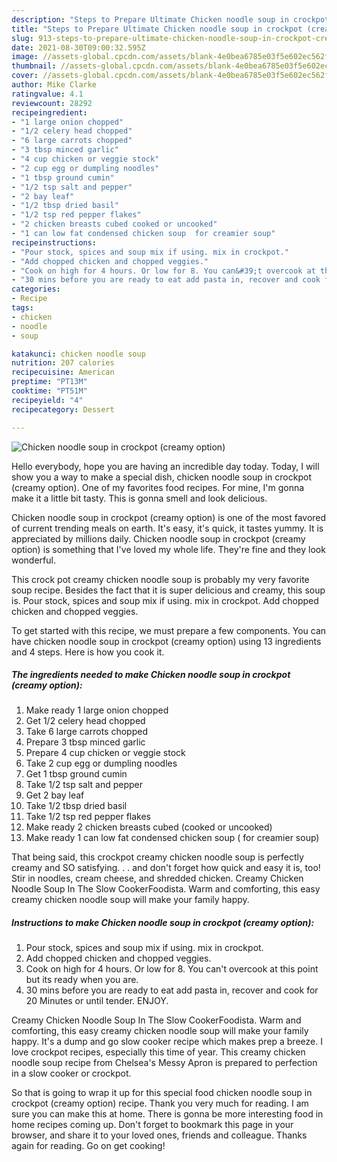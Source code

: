 ```yaml
---
description: "Steps to Prepare Ultimate Chicken noodle soup in crockpot (creamy option)"
title: "Steps to Prepare Ultimate Chicken noodle soup in crockpot (creamy option)"
slug: 913-steps-to-prepare-ultimate-chicken-noodle-soup-in-crockpot-creamy-option
date: 2021-08-30T09:00:32.595Z
image: //assets-global.cpcdn.com/assets/blank-4e0bea6785e03f5e602ec562f230caae08da540cada707380b4fe1bbebba43da.png
thumbnail: //assets-global.cpcdn.com/assets/blank-4e0bea6785e03f5e602ec562f230caae08da540cada707380b4fe1bbebba43da.png
cover: //assets-global.cpcdn.com/assets/blank-4e0bea6785e03f5e602ec562f230caae08da540cada707380b4fe1bbebba43da.png
author: Mike Clarke
ratingvalue: 4.1
reviewcount: 28292
recipeingredient:
- "1 large onion chopped"
- "1/2 celery head chopped"
- "6 large carrots chopped"
- "3 tbsp minced garlic"
- "4 cup chicken or veggie stock"
- "2 cup egg or dumpling noodles"
- "1 tbsp ground cumin"
- "1/2 tsp salt and pepper"
- "2 bay leaf"
- "1/2 tbsp dried basil"
- "1/2 tsp red pepper flakes"
- "2 chicken breasts cubed cooked or uncooked"
- "1 can low fat condensed chicken soup  for creamier soup"
recipeinstructions:
- "Pour stock, spices and soup mix if using. mix in crockpot."
- "Add chopped chicken and chopped veggies."
- "Cook on high for 4 hours. Or low for 8. You can&#39;t overcook at this point but its ready when you are."
- "30 mins before you are ready to eat add pasta in, recover and cook for 20 Minutes or until tender. ENJOY."
categories:
- Recipe
tags:
- chicken
- noodle
- soup

katakunci: chicken noodle soup 
nutrition: 207 calories
recipecuisine: American
preptime: "PT13M"
cooktime: "PT51M"
recipeyield: "4"
recipecategory: Dessert

---
```



![Chicken noodle soup in crockpot (creamy option)](//assets-global.cpcdn.com/assets/blank-4e0bea6785e03f5e602ec562f230caae08da540cada707380b4fe1bbebba43da.png)

Hello everybody, hope you are having an incredible day today. Today, I will show you a way to make a special dish, chicken noodle soup in crockpot (creamy option). One of my favorites food recipes. For mine, I'm gonna make it a little bit tasty. This is gonna smell and look delicious.

Chicken noodle soup in crockpot (creamy option) is one of the most favored of current trending meals on earth. It's easy, it's quick, it tastes yummy. It is appreciated by millions daily. Chicken noodle soup in crockpot (creamy option) is something that I've loved my whole life. They're fine and they look wonderful.

This crock pot creamy chicken noodle soup is probably my very favorite soup recipe. Besides the fact that it is super delicious and creamy, this soup is. Pour stock, spices and soup mix if using. mix in crockpot. Add chopped chicken and chopped veggies.


To get started with this recipe, we must prepare a few components. You can have chicken noodle soup in crockpot (creamy option) using 13 ingredients and 4 steps. Here is how you cook it.

<!--inarticleads1-->

##### The ingredients needed to make Chicken noodle soup in crockpot (creamy option):

1. Make ready 1 large onion chopped
1. Get 1/2 celery head chopped
1. Take 6 large carrots chopped
1. Prepare 3 tbsp minced garlic
1. Prepare 4 cup chicken or veggie stock
1. Take 2 cup egg or dumpling noodles
1. Get 1 tbsp ground cumin
1. Take 1/2 tsp salt and pepper
1. Get 2 bay leaf
1. Take 1/2 tbsp dried basil
1. Take 1/2 tsp red pepper flakes
1. Make ready 2 chicken breasts cubed (cooked or uncooked)
1. Make ready 1 can low fat condensed chicken soup ( for creamier soup)


That being said, this crockpot creamy chicken noodle soup is perfectly creamy and SO satisfying. . . and don&#39;t forget how quick and easy it is, too! Stir in noodles, cream cheese, and shredded chicken. Creamy Chicken Noodle Soup In The Slow CookerFoodista. Warm and comforting, this easy creamy chicken noodle soup will make your family happy. 

<!--inarticleads2-->

##### Instructions to make Chicken noodle soup in crockpot (creamy option):

1. Pour stock, spices and soup mix if using. mix in crockpot.
1. Add chopped chicken and chopped veggies.
1. Cook on high for 4 hours. Or low for 8. You can&#39;t overcook at this point but its ready when you are.
1. 30 mins before you are ready to eat add pasta in, recover and cook for 20 Minutes or until tender. ENJOY.


Creamy Chicken Noodle Soup In The Slow CookerFoodista. Warm and comforting, this easy creamy chicken noodle soup will make your family happy. It&#39;s a dump and go slow cooker recipe which makes prep a breeze. I love crockpot recipes, especially this time of year. This creamy chicken noodle soup recipe from Chelsea&#39;s Messy Apron is prepared to perfection in a slow cooker or crockpot. 

So that is going to wrap it up for this special food chicken noodle soup in crockpot (creamy option) recipe. Thank you very much for reading. I am sure you can make this at home. There is gonna be more interesting food in home recipes coming up. Don't forget to bookmark this page in your browser, and share it to your loved ones, friends and colleague. Thanks again for reading. Go on get cooking!
